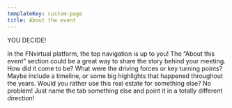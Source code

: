```yaml
---
templateKey: custom-page
title: About the event
---
```

YOU DECIDE!

In the FNvirtual platform, the top navigation is up to you! The “About this event” section could be a great way to share the story behind your meeting. How did it come to be? What were the driving forces or key turning points? Maybe include a timeline, or some big highlights that happened throughout the years. Would you rather use this real estate for something else? No problem! Just name the tab something else and point it in a totally different direction!